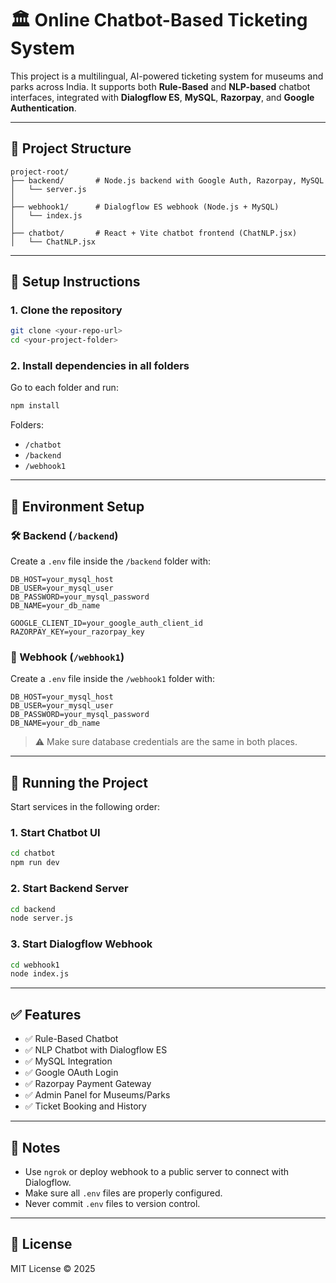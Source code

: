 # 🏛️ Online Chatbot-Based Ticketing System

This project is a multilingual, AI-powered ticketing system for museums and parks across India. It supports both **Rule-Based** and **NLP-based** chatbot interfaces, integrated with **Dialogflow ES**, **MySQL**, **Razorpay**, and **Google Authentication**.

---

## 📁 Project Structure

```
project-root/
├── backend/       # Node.js backend with Google Auth, Razorpay, MySQL
│   └── server.js
│
├── webhook1/      # Dialogflow ES webhook (Node.js + MySQL)
│   └── index.js
│
├── chatbot/       # React + Vite chatbot frontend (ChatNLP.jsx)
│   └── ChatNLP.jsx
```

---

## 🔧 Setup Instructions

### 1. Clone the repository

```bash
git clone <your-repo-url>
cd <your-project-folder>
```

### 2. Install dependencies in all folders

Go to each folder and run:

```bash
npm install
```

Folders:

- `/chatbot`
- `/backend`
- `/webhook1`

---

## 🔑 Environment Setup

### 🛠️ Backend (`/backend`)

Create a `.env` file inside the `/backend` folder with:

```env
DB_HOST=your_mysql_host
DB_USER=your_mysql_user
DB_PASSWORD=your_mysql_password
DB_NAME=your_db_name

GOOGLE_CLIENT_ID=your_google_auth_client_id
RAZORPAY_KEY=your_razorpay_key
```

### 🔗 Webhook (`/webhook1`)

Create a `.env` file inside the `/webhook1` folder with:

```env
DB_HOST=your_mysql_host
DB_USER=your_mysql_user
DB_PASSWORD=your_mysql_password
DB_NAME=your_db_name
```

> ⚠️ Make sure database credentials are the same in both places.

---

## 🚀 Running the Project

Start services in the following order:

### 1. Start Chatbot UI

```bash
cd chatbot
npm run dev
```

### 2. Start Backend Server

```bash
cd backend
node server.js
```

### 3. Start Dialogflow Webhook

```bash
cd webhook1
node index.js
```

---

## ✅ Features

- ✅ Rule-Based Chatbot
- ✅ NLP Chatbot with Dialogflow ES
- ✅ MySQL Integration
- ✅ Google OAuth Login
- ✅ Razorpay Payment Gateway
- ✅ Admin Panel for Museums/Parks
- ✅ Ticket Booking and History

---

## 📌 Notes

- Use `ngrok` or deploy webhook to a public server to connect with Dialogflow.
- Make sure all `.env` files are properly configured.
- Never commit `.env` files to version control.

---

## 📃 License

MIT License © 2025
